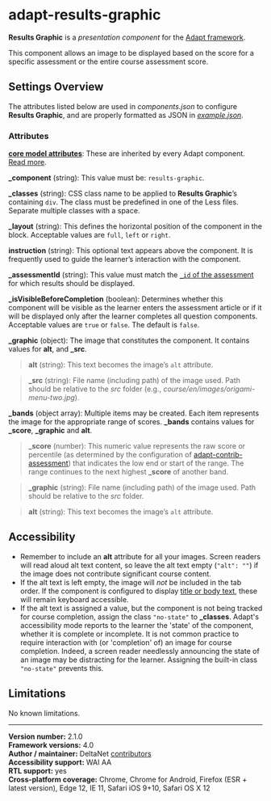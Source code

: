 # adapt-results-graphic  

**Results Graphic** is a *presentation component* for the [Adapt framework](https://github.com/adaptlearning/adapt_framework).  

This component allows an image to be displayed based on the score for a specific assessment or the entire course assessment score.

## Settings Overview

The attributes listed below are used in *components.json* to configure **Results Graphic**, and are properly formatted as JSON in [*example.json*](https://github.com/deltanet/adapt-results-graphic/blob/master/example.json).

### Attributes

[**core model attributes**](https://github.com/adaptlearning/adapt_framework/wiki/Core-model-attributes): These are inherited by every Adapt component. [Read more](https://github.com/adaptlearning/adapt_framework/wiki/Core-model-attributes).

**_component** (string): This value must be: `results-graphic`.

**_classes** (string): CSS class name to be applied to **Results Graphic**’s containing `div`. The class must be predefined in one of the Less files. Separate multiple classes with a space.

**_layout** (string): This defines the horizontal position of the component in the block. Acceptable values are `full`, `left` or `right`.  

**instruction** (string): This optional text appears above the component. It is frequently used to
guide the learner’s interaction with the component.  

**_assessmentId** (string): This value must match the [`_id` of the assessment](https://github.com/adaptlearning/adapt-contrib-assessment#attributes) for which results should be displayed.  

**_isVisibleBeforeCompletion** (boolean): Determines whether this component will be visible as the learner enters the assessment article or if it will be displayed only after the learner completes all question components. Acceptable values are `true` or `false`. The default is `false`.

**_graphic** (object): The image that constitutes the component. It contains values for **alt**, and **_src**.

>**alt** (string): This text becomes the image’s `alt` attribute.

>**_src** (string): File name (including path) of the image used. Path should be relative to the *src* folder (e.g., *course/en/images/origami-menu-two.jpg*).  

**_bands** (object array): Multiple items may be created. Each item represents the image for the appropriate range of scores. **_bands** contains values for **_score**, **_graphic** and **alt**.

>**_score** (number):  This numeric value represents the raw score or percentile (as determined by the configuration of [adapt-contrib-assessment](https://github.com/adaptlearning/adapt-contrib-assessment)) that indicates the low end or start of the range. The range continues to the next highest **_score** of another band.

>**_graphic** (string): File name (including path) of the image used. Path should be relative to the *src* folder.  

>**alt** (string): This text becomes the image’s `alt` attribute.

## Accessibility
+ Remember to include an **alt** attribute for all your images. Screen readers will read aloud alt text content, so leave the alt text empty (`"alt": ""`) if the image does not contribute significant course content.  
+ If the alt text is left empty, the image will *not* be included in the tab order. If the component is configured to display [title or body text]((https://github.com/adaptlearning/adapt_framework/wiki/Core-model-attributes)), these will remain keyboard accessible.  
+ If the alt text is assigned a value, but the component is not being tracked for course completion, assign the class `"no-state"` to **_classes**. Adapt's accessibility mode reports to the learner the 'state' of the component, whether it is complete or incomplete. It is not common practice to require interaction with (or 'completion' of) an image for course completion. Indeed, a screen reader needlessly announcing the state of an image may be distracting for the learner. Assigning the built-in class `"no-state"` prevents this.  

## Limitations

No known limitations.  

----------------------------
**Version number:**  2.1.0  
**Framework versions:** 4.0  
**Author / maintainer:** DeltaNet [contributors](https://github.com/deltanet/adapt-results-graphic/graphs/contributors)   
**Accessibility support:** WAI AA   
**RTL support:** yes  
**Cross-platform coverage:** Chrome, Chrome for Android, Firefox (ESR + latest version), Edge 12, IE 11, Safari iOS 9+10, Safari OS X 12    
